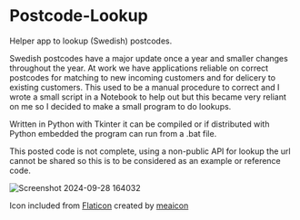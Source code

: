 # Postcode-Lookup
Helper app to lookup (Swedish) postcodes.

Swedish postcodes have a major update once a year and smaller changes throughout the year.
At work we have applications reliable on correct postcodes for matching to new incoming customers and for delicery to existing customers.
This used to be a manual procedure to correct and I wrote a small script in a Notebook to help out but this became very reliant on me so I decided to make a small program to do lookups.

Written in Python with Tkinter it can be compiled or if distributed with Python embedded the program can run from a .bat file.

This posted code is not complete, using a non-public API for lookup the url cannot be shared so this is to be considered as an example or reference code.

![Screenshot 2024-09-28 164032](https://github.com/user-attachments/assets/fc247a3a-8e1b-46e9-a32c-8cebcecffcd2)


Icon included from <a href="https://www.flaticon.com/free-icons/fetch">Flaticon</a> created by <a href="https://www.flaticon.com/authors/meaicon">meaicon</a>
